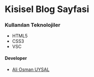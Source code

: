 # Kisisel Blog Sayfasi
### Kullanılan Teknolojiler
- HTML5
- CSS3
- VSC
#### Developer
- [Ali Osman UYSAL](https://www.linkedin.com/in/aliosmanuysal/)
